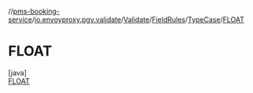 //[pms-booking-service](../../../../../../index.md)/[io.envoyproxy.pgv.validate](../../../../index.md)/[Validate](../../../index.md)/[FieldRules](../../index.md)/[TypeCase](../index.md)/[FLOAT](index.md)

# FLOAT

[java]\
[FLOAT](index.md)